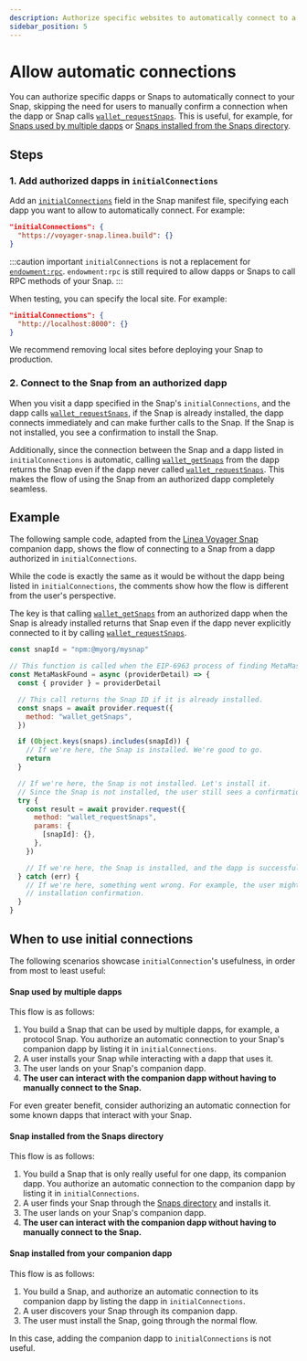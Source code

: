 ```yaml
---
description: Authorize specific websites to automatically connect to a Snap.
sidebar_position: 5
---
```


# Allow automatic connections

You can authorize specific dapps or Snaps to automatically connect to your Snap, skipping the need
for users to manually confirm a connection when the dapp or Snap calls
[`wallet_requestSnaps`](../reference/wallet-api-for-snaps.md#wallet_requestsnaps).
This is useful, for example, for [Snaps used by multiple dapps](#snap-used-by-multiple-dapps) or
[Snaps installed from the Snaps directory](#snap-installed-from-the-snaps-directory).

## Steps

### 1. Add authorized dapps in `initialConnections`

Add an [`initialConnections`](../reference/permissions.md#initial-connections) field in the Snap
manifest file, specifying each dapp you want to allow to automatically connect.
For example:

```json title="snap.manifest.json"
"initialConnections": {
  "https://voyager-snap.linea.build": {}
}
```

:::caution important
`initialConnections` is not a replacement for [`endowment:rpc`](../reference/permissions.md#endowmentrpc).
`endowment:rpc` is still required to allow dapps or Snaps to call RPC methods of your Snap.
:::

When testing, you can specify the local site.
For example:

```json title="snap.manifest.json"
"initialConnections": {
  "http://localhost:8000": {}
}
```

We recommend removing local sites before deploying your Snap to production.

### 2. Connect to the Snap from an authorized dapp

When you visit a dapp specified in the Snap's `initialConnections`, and the dapp calls
[`wallet_requestSnaps`](../reference/wallet-api-for-snaps.md#wallet_requestsnaps), if the Snap is
already installed, the dapp connects immediately and can make further calls to the Snap.
If the Snap is not installed, you see a confirmation to install the Snap.

Additionally, since the connection between the Snap and a dapp listed in `initialConnections`
is automatic, calling [`wallet_getSnaps`](../reference/wallet-api-for-snaps.md#wallet_getsnaps) from
the dapp returns the Snap even if the dapp never called
[`wallet_requestSnaps`](../reference/wallet-api-for-snaps.md#wallet_requestsnaps).
This makes the flow of using the Snap from an authorized dapp completely seamless.

## Example

The following sample code, adapted from the
[Linea Voyager Snap](https://github.com/Consensys/linea-voyager-snap) companion dapp, shows the flow
of connecting to a Snap from a dapp authorized in `initialConnections`.

While the code is exactly the same as it would be without the dapp being listed in
`initialConnections`, the comments show how the flow is different from the user's perspective.

The key is that calling [`wallet_getSnaps`](../reference/wallet-api-for-snaps.md#wallet_getsnaps)
from an authorized dapp when the Snap is already installed returns that Snap even if the dapp never
explicitly connected to it by calling
[`wallet_requestSnaps`](../reference/wallet-api-for-snaps.md#wallet_requestsnaps).

```js title="script.js"
const snapId = "npm:@myorg/mysnap"

// This function is called when the EIP-6963 process of finding MetaMask is successful.
const MetaMaskFound = async (providerDetail) => {
  const { provider } = providerDetail

  // This call returns the Snap ID if it is already installed.
  const snaps = await provider.request({
    method: "wallet_getSnaps",
  })

  if (Object.keys(snaps).includes(snapId)) {
    // If we're here, the Snap is installed. We're good to go.
    return
  }

  // If we're here, the Snap is not installed. Let's install it.
  // Since the Snap is not installed, the user still sees a confirmation to install the Snap.
  try {
    const result = await provider.request({
      method: "wallet_requestSnaps",
      params: {
        [snapId]: {},
      },
    })

    // If we're here, the Snap is installed, and the dapp is successfully connected to it.
  } catch (err) {
    // If we're here, something went wrong. For example, the user might have declined the Snap
    // installation confirmation.
  }
}
```

## When to use initial connections

The following scenarios showcase `initialConnection`'s usefulness, in order from most to least useful:

#### Snap used by multiple dapps

This flow is as follows:

1. You build a Snap that can be used by multiple dapps, for example, a protocol Snap.
   You authorize an automatic connection to your Snap's companion dapp by listing it in `initialConnections`.
2. A user installs your Snap while interacting with a dapp that uses it.
3. The user lands on your Snap's companion dapp.
4. **The user can interact with the companion dapp without having to manually connect to the Snap.**

For even greater benefit, consider authorizing an automatic connection for some known dapps that
interact with your Snap.

#### Snap installed from the Snaps directory

This flow is as follows:

1. You build a Snap that is only really useful for one dapp, its companion dapp.
   You authorize an automatic connection to the companion dapp by listing it in `initialConnections`.
2. A user finds your Snap through the [Snaps directory](https://snaps.metamask.io) and installs it.
3. The user lands on your Snap's companion dapp.
4. **The user can interact with the companion dapp without having to manually connect to the Snap.**

#### Snap installed from your companion dapp

This flow is as follows:

1. You build a Snap, and authorize an automatic connection to its companion dapp by listing the dapp
   in `initialConnections`.
2. A user discovers your Snap through its companion dapp.
3. The user must install the Snap, going through the normal flow.

In this case, adding the companion dapp to `initialConnections` is not useful.
